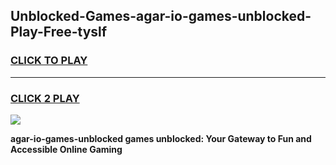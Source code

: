 
## Unblocked-Games-agar-io-games-unblocked-Play-Free-tyslf
<h3>
<a href="https://premium76.site?title=agar-io-games-unblocked&ref=23A">CLICK TO PLAY</a></h3>
<hr>

<h3>
<a href="https://premium76.site?title=agar-io-games-unblocked&ref=23A">CLICK 2 PLAY</a>
  
</h3>

<a href="https://premium76.site?title=agar-io-games-unblocked&ref=23A"><img src="https://clearcache.store/games.png"></a>


**agar-io-games-unblocked games unblocked: Your Gateway to Fun and Accessible Online Gaming**
